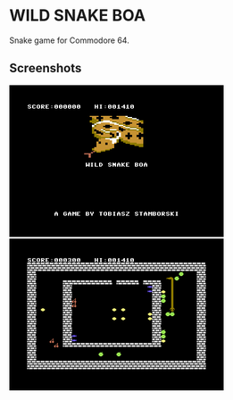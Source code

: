 # WILD SNAKE BOA

Snake game for Commodore 64.

## Screenshots

![title screen](screenshot-1.png)
![gameplay](screenshot-2.png)
